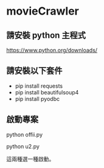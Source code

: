 # movieCrawler

## 請安裝 python 主程式

https://www.python.org/downloads/

## 請安裝以下套件

- pip install requests
- pip install beautifulsoup4
- pip install pyodbc

## 啟動專案

python offii.py

python u2.py

這兩種選一種啟動。
